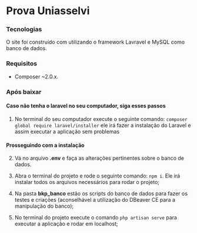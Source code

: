 
# Prova Uniasselvi

### Tecnologias
O site foi construído com utilizando o framework Lavravel e MySQL como banco de dados.

### Requisitos

 - Composer ~2.0.x.

### Após baixar

#### Caso não tenha o laravel no seu computador, siga esses passos

 1. No terminal do seu computador execute o seguinte comando: `composer global require laravel/installer` ele irá fazer a instalação do Laravel e assim executar a aplicação sem problemas

#### Prosseguindo com a instalação
2. Vá no arquivo **.env** e faça as alterações pertinentes sobre o banco de dados.

3. Abra o terminal do projeto e rode o seguinte comando: `npm i`. Ele irá instalar todos os arquivos necessários para rodar o projeto;

4. Na pasta **bkp_banco** estão os scripts do banco de dados para fazer os testes e criações (aconselhável a utilização do DBeaver CE para a manipulação do banco);

5. No terminal do projeto execute o comando `php artisan serve` para executar a aplicação e rodar em localhost;
